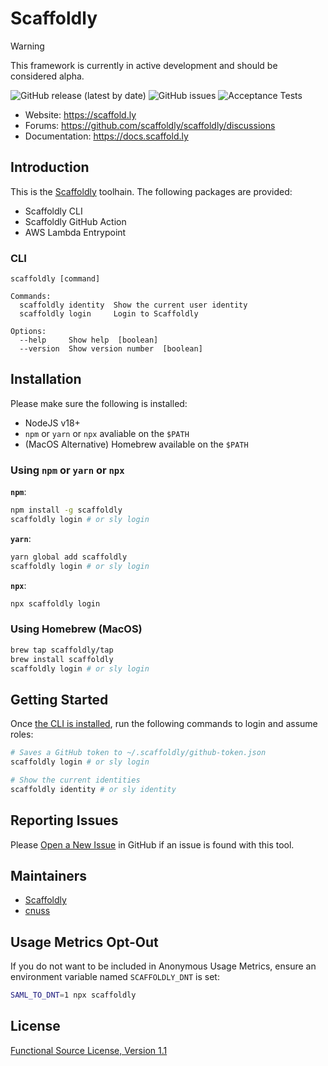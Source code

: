 # Scaffoldly

> [!WARNING]
> This framework is currently in active development and should be considered alpha.

![GitHub release (latest by date)](https://img.shields.io/github/v/release/scaffoldly/scaffoldly?label=version) ![GitHub issues](https://img.shields.io/github/issues/scaffoldly/scaffoldly) ![Acceptance Tests](https://img.shields.io/github/actions/workflow/status/scaffoldly/scaffoldly/acceptance-tests.yml?branch=main)

- Website: https://scaffold.ly
- Forums: https://github.com/scaffoldly/scaffoldly/discussions
- Documentation: https://docs.scaffold.ly

## Introduction

This is the [Scaffoldly](https://scaffold.ly) toolhain. The following packages are provided:

- Scaffoldly CLI
- Scaffoldly GitHub Action
- AWS Lambda Entrypoint

### CLI

```
scaffoldly [command]

Commands:
  scaffoldly identity  Show the current user identity
  scaffoldly login     Login to Scaffoldly

Options:
  --help     Show help  [boolean]
  --version  Show version number  [boolean]
```

## Installation

Please make sure the following is installed:

- NodeJS v18+
- `npm` or `yarn` or `npx` avaliable on the `$PATH`
- (MacOS Alternative) Homebrew available on the `$PATH`

### Using `npm` or `yarn` or `npx`

**`npm`**:

```bash
npm install -g scaffoldly
scaffoldly login # or sly login
```

**`yarn`**:

```bash
yarn global add scaffoldly
scaffoldly login # or sly login
```

**`npx`**:

```bash
npx scaffoldly login
```

### Using Homebrew (MacOS)

```bash
brew tap scaffoldly/tap
brew install scaffoldly
scaffoldly login # or sly login
```

## Getting Started

Once [the CLI is installed](#installation), run the following commands to login and assume roles:

```bash
# Saves a GitHub token to ~/.scaffoldly/github-token.json
scaffoldly login # or sly login
```

```bash
# Show the current identities
scaffoldly identity # or sly identity
```

## Reporting Issues

Please [Open a New Issue](https://github.com/scaffoldly/cli/issues/new/choose) in GitHub if an issue is found with this tool.

## Maintainers

- [Scaffoldly](https://github.com/scaffoldly)
- [cnuss](https://github.com/cnuss)

## Usage Metrics Opt-Out

If you do not want to be included in Anonymous Usage Metrics, ensure an environment variable named `SCAFFOLDLY_DNT` is set:

```bash
SAML_TO_DNT=1 npx scaffoldly
```

## License

[Functional Source License, Version 1.1](LICENSE.md)
